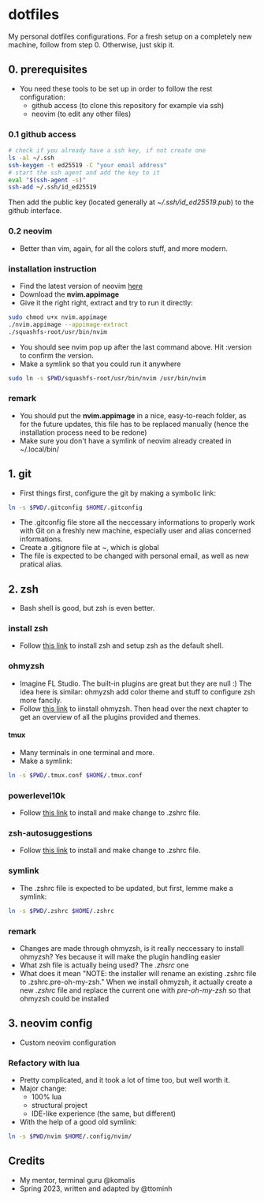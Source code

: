 # dotfiles

My personal dotfiles configurations.
For a fresh setup on a completely new machine, follow from step 0. Otherwise, just skip it.

## 0. prerequisites

- You need these tools to be set up in order to follow the rest configuration:
  - github access (to clone this repository for example via ssh)
  - neovim (to edit any other files)

### 0.1 github access
```bash
# check if you already have a ssh key, if not create one
ls -al ~/.ssh
ssh-keygen -t ed25519 -C "your email address"
# start the ssh agent and add the key to it
eval "$(ssh-agent -s)"
ssh-add ~/.ssh/id_ed25519
```
Then add the public key (located generally at *~/.ssh/id_ed25519.pub*) to the github interface.

### 0.2 neovim
- Better than vim, again, for all the colors stuff, and more modern.
### installation instruction
- Find the latest version of neovim [here](https://github.com/neovim/neovim/releases)
- Download the **nvim.appimage**
- Give it the right right, extract and try to run it directly:
```bash
sudo chmod u+x nvim.appimage 
./nvim.appimage --appimage-extract
./squashfs-root/usr/bin/nvim
```
- You should see nvim pop up after the last command above. Hit :version to confirm the version.
- Make a symlink so that you could run it anywhere
```bash
sudo ln -s $PWD/squashfs-root/usr/bin/nvim /usr/bin/nvim
```

### remark

- You should put the **nvim.appimage** in a nice, easy-to-reach folder, as for the future updates, this file has to be replaced manually (hence the installation process need to be redone)
- Make sure you don't have a symlink of neovim already created in ~/.local/bin/

## 1. git

- First things first, configure the git by making a symbolic link:

```bash
ln -s $PWD/.gitconfig $HOME/.gitconfig
```

- The .gitconfig file store all the neccessary informations to properly work with Git on a freshly new machine, especially user and alias concerned informations.
- Create a .gitignore file at ~, which is global
- The file is expected to be changed with personal email, as well as new pratical alias.

## 2. zsh

- Bash shell is good, but zsh is even better.

### install zsh

- Follow [this link](https://github.com/ohmyzsh/ohmyzsh/wiki/Installing-ZSH#install-and-set-up-zsh-as-default) to install zsh and setup zsh as the default shell.

### ohmyzsh

- Imagine FL Studio. The built-in plugins are great but they are null :) The idea here is similar: ohmyzsh add color theme and stuff to configure zsh more fancily.
- Follow [this link](https://github.com/ohmyzsh/ohmyzsh/wiki#welcome-to-oh-my-zsh) to iinstall ohmyzsh. Then head over the next chapter to get an overview of all the plugins provided and themes.

#### tmux

- Many terminals in one terminal and more.
- Make a symlink:

```bash
ln -s $PWD/.tmux.conf $HOME/.tmux.conf
```

### powerlevel10k

- Follow [this link](https://github.com/romkatv/powerlevel10k#oh-my-zsh) to install and make change to .zshrc file.

### zsh-autosuggestions

- Follow [this link](https://github.com/zsh-users/zsh-autosuggestions/blob/master/INSTALL.md#oh-my-zsh) to install and make change to .zshrc file.

### symlink

- The .zshrc file is expected to be updated, but first, lemme make a symlink:

```bash
ln -s $PWD/.zshrc $HOME/.zshrc
```

### remark

- Changes are made through ohmyzsh, is it really neccessary to install ohmyzsh?
  Yes because it will make the plugin handling easier
- What zsh file is actually being used?
  The _.zhsrc_ one
- What does it mean "NOTE: the installer will rename an existing .zshrc file to .zshrc.pre-oh-my-zsh."
  When we install ohmyzsh, it actually create a new _.zshrc_ file and replace the current one with _pre-oh-my-zsh_ so that ohmyzsh could be installed

## 3. neovim config

- Custom neovim configuration

### Refactory with lua

- Pretty complicated, and it took a lot of time too, but well worth it.
- Major change:
  - 100% lua
  - structural project
  - IDE-like experience (the same, but different)
- With the help of a good old symlink:

```bash
ln -s $PWD/nvim $HOME/.config/nvim/
```

## Credits

- My mentor, terminal guru @komalis
- Spring 2023, written and adapted by @ttominh
